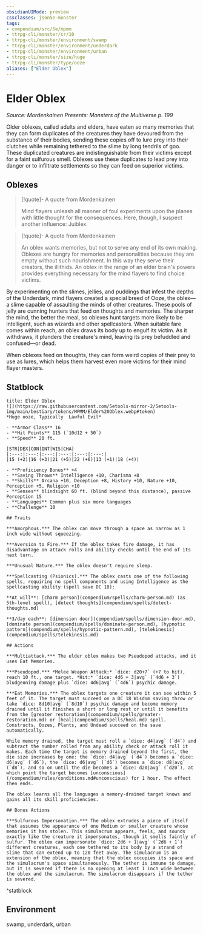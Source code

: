 ```yaml
---
obsidianUIMode: preview
cssclasses: json5e-monster
tags:
- compendium/src/5e/mpmm
- ttrpg-cli/monster/cr/10
- ttrpg-cli/monster/environment/swamp
- ttrpg-cli/monster/environment/underdark
- ttrpg-cli/monster/environment/urban
- ttrpg-cli/monster/size/huge
- ttrpg-cli/monster/type/ooze
aliases: ["Elder Oblex"]
---
```

# Elder Oblex
*Source: Mordenkainen Presents: Monsters of the Multiverse p. 199*  

Older oblexes, called adults and elders, have eaten so many memories that they can form duplicates of the creatures they have devoured from the substance of their bodies, sending these copies off to lure prey into their clutches while remaining tethered to the slime by long tendrils of goo. These duplicated creatures are indistinguishable from their victims except for a faint sulfurous smell. Oblexes use these duplicates to lead prey into danger or to infiltrate settlements so they can feed on superior victims.

## Oblexes

> [!quote]- A quote from Mordenkainen  
> 
> Mind flayers unleash all manner of foul experiments upon the planes with little thought for the consequences. Here, though, I suspect another influence: Juiblex.

> [!quote]- A quote from Mordenkainen  
> 
> An oblex wants memories, but not to serve any end of its own making. Oblexes are hungry for memories and personalities because they are empty without such nourishment. In this way they serve their creators, the illithids. An oblex in the range of an elder brain's powers provides everything necessary for the mind flayers to find choice victims.

By experimenting on the slimes, jellies, and puddings that infest the depths of the Underdark, mind flayers created a special breed of Ooze, the oblex—a slime capable of assaulting the minds of other creatures. These pools of jelly are cunning hunters that feed on thoughts and memories. The sharper the mind, the better the meal, so oblexes hunt targets more likely to be intelligent, such as wizards and other spellcasters. When suitable fare comes within reach, an oblex draws its body up to engulf its victim. As it withdraws, it plunders the creature's mind, leaving its prey befuddled and confused—or dead.

When oblexes feed on thoughts, they can form weird copies of their prey to use as lures, which helps them harvest even more victims for their mind flayer masters.

## Statblock

```ad-statblock
title: Elder Oblex
![](https://raw.githubusercontent.com/5etools-mirror-2/5etools-img/main/bestiary/tokens/MPMM/Elder%20Oblex.webp#token)
*Huge ooze, Typically  Lawful Evil*

- **Armor Class** 16 
- **Hit Points** 115 (`10d12 + 50`)
- **Speed** 20 ft.

|STR|DEX|CON|INT|WIS|CHA|
|:---:|:---:|:---:|:---:|:---:|:---:|
|15 (+2)|16 (+3)|21 (+5)|22 (+6)|13 (+1)|18 (+4)|

- **Proficiency Bonus** +4
- **Saving Throws** Intelligence +10, Charisma +8
- **Skills** Arcana +10, Deception +8, History +10, Nature +10, Perception +5, Religion +10
- **Senses** blindsight 60 ft. (blind beyond this distance), passive Perception 15
- **Languages** Common plus six more languages
- **Challenge** 10

## Traits

***Amorphous.*** The oblex can move through a space as narrow as 1 inch wide without squeezing.

***Aversion to Fire.*** If the oblex takes fire damage, it has disadvantage on attack rolls and ability checks until the end of its next turn.

***Unusual Nature.*** The oblex doesn't require sleep.

***Spellcasting (Psionics).*** The oblex casts one of the following spells, requiring no spell components and using Intelligence as the spellcasting ability (spell save DC 18):

**At will**: [charm person](compendium/spells/charm-person.md) (as 5th-level spell), [detect thoughts](compendium/spells/detect-thoughts.md)

**3/day each**: [dimension door](compendium/spells/dimension-door.md), [dominate person](compendium/spells/dominate-person.md), [hypnotic pattern](compendium/spells/hypnotic-pattern.md), [telekinesis](compendium/spells/telekinesis.md)

## Actions

***Multiattack.*** The elder oblex makes two Pseudopod attacks, and it uses Eat Memories.

***Pseudopod.*** *Melee Weapon Attack:* `dice: d20+7` (+7 to hit), reach 10 ft., one target. *Hit:* `dice: 4d6 + 3|avg` (`4d6 + 3`) bludgeoning damage plus `dice: 4d6|avg` (`4d6`) psychic damage.

***Eat Memories.*** The oblex targets one creature it can see within 5 feet of it. The target must succeed on a DC 18 Wisdom saving throw or take `dice: 8d10|avg` (`8d10`) psychic damage and become memory drained until it finishes a short or long rest or until it benefits from the [greater restoration](compendium/spells/greater-restoration.md) or [heal](compendium/spells/heal.md) spell. Constructs, Oozes, Plants, and Undead succeed on the save automatically.

While memory drained, the target must roll a `dice: d4|avg` (`d4`) and subtract the number rolled from any ability check or attack roll it makes. Each time the target is memory drained beyond the first, the die size increases by one: the `dice: d4|avg` (`d4`) becomes a `dice: d6|avg` (`d6`), the `dice: d6|avg` (`d6`) becomes a `dice: d8|avg` (`d8`), and so on until the die becomes a `dice: d20|avg` (`d20`), at which point the target becomes [unconscious](/compendium/rules/conditions.md#unconscious) for 1 hour. The effect then ends.

The oblex learns all the languages a memory-drained target knows and gains all its skill proficiencies.

## Bonus Actions

***Sulfurous Impersonation.*** The oblex extrudes a piece of itself that assumes the appearance of one Medium or smaller creature whose memories it has stolen. This simulacrum appears, feels, and sounds exactly like the creature it impersonates, though it smells faintly of sulfur. The oblex can impersonate `dice: 2d6 + 1|avg` (`2d6 + 1`) different creatures, each one tethered to its body by a strand of slime that can extend up to 120 feet away. The simulacrum is an extension of the oblex, meaning that the oblex occupies its space and the simulacrum's space simultaneously. The tether is immune to damage, but it is severed if there is no opening at least 1 inch wide between the oblex and the simulacrum. The simulacrum disappears if the tether is severed.
```
^statblock

## Environment

swamp, underdark, urban